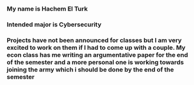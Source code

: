 ### My name is Hachem El Turk
### Intended major is Cybersecurity
### Projects have not been announced for classes but I am very excited to work on them if I had to come up with a couple. My econ class has me writing an argumentative paper for the end of the semester and a more personal one is working towards joining the army which i should be done by the end of the semester  
